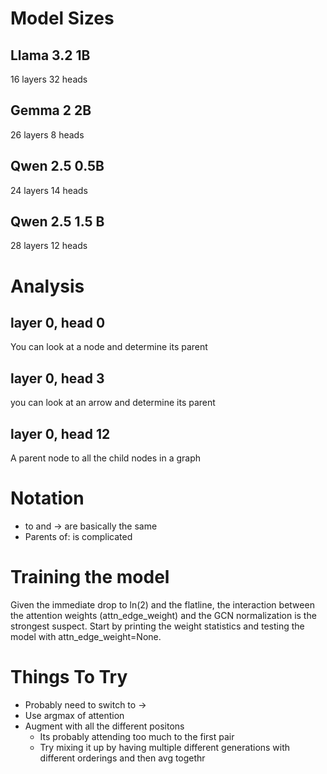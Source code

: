 # Model Sizes

## Llama 3.2 1B
16 layers
32 heads

## Gemma 2 2B
26 layers
8 heads

## Qwen 2.5 0.5B
24 layers
14 heads

## Qwen 2.5 1.5 B
28 layers
12 heads

# Analysis
## layer 0, head 0
You can look at a node and determine its parent

## layer 0, head 3
you can look at an arrow and determine its parent

## layer 0, head 12
A parent node to all the child nodes in a graph


# Notation
- to and -> are basically the same
- Parents of: is complicated


# Training the model
Given the immediate drop to ln(2) and the flatline, the interaction between the attention weights (attn_edge_weight) and the GCN normalization is the strongest suspect. Start by printing the weight statistics and testing the model with attn_edge_weight=None.

# Things To Try
- Probably need to switch to ->
- Use argmax of attention
- Augment with all the different positons
    - Its probably attending too much to the first pair
    - Try mixing it up by having multiple different generations with different orderings and then avg togethr

